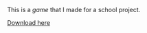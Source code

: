 This is a *game* that I made for a school project.

[Download here](https://github.com/Jakooob14/RPG-Game/releases/latest)

